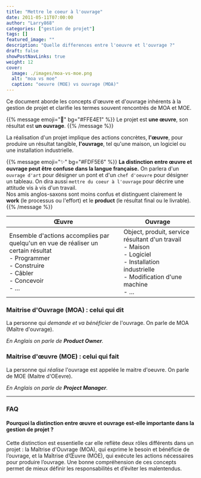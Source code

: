 ```yaml
---
title: "Mettre le coeur à l'ouvrage"
date: 2011-05-11T07:00:00
author: "Larry868"
categories: ["gestion de projet"]
tags: []
featured_image: ""
description: "Quelle differences entre l'oeuvre et l'ouvrage ?"
draft: false
showPostNavLinks: true
weight: 12
cover:
  image: ./images/moa-vs-moe.png
  alt: "moa vs moe"
  caption: "oeuvre (MOE) vs ouvrage (MOA)"
---
```


Ce document aborde les concepts d'œuvre et d'ouvrage inhérents à la gestion de projet et clarifie les termes souvent rencontrés de MOA et MOE.

<!--more-->

{{% message emoji="🧠" bg="#FFE4E1" %}}
Le projet est **une œuvre**, son résultat est **un ouvrage**.
{{% /message %}}<br>

La réalisation d'un projet implique des actions concrètes, **l'œuvre**, pour produire un résultat tangible, **l'ouvrage**, tel qu'une maison, un logiciel ou une installation industrielle.<br>

{{% message emoji="✨" bg="#FDF5E6" %}}
**La distinction entre œuvre et ouvrage peut être confuse dans la langue française.** On parlera d'un `ouvrage d'art` pour désigner un pont et d'un `chef d'oeuvre` pour désigner un tableau. On dira aussi `mettre du coeur à l'ouvrage` pour décrire une attitude vis à vis d'un travail. <br>
Nos amis anglos-saxons sont moins confus et distinguent clairement le **work** (le processus ou l'effort) et le **product** (le résultat final ou le livrable).
{{% /message %}}
<br>


| Œuvre                                                                                                                                                | Ouvrage                                                                                                                                         |
| ---------------------------------------------------------------------------------------------------------------------------------------------------- | ----------------------------------------------------------------------------------------------------------------------------------------------- |
| Ensemble d'actions accomplies par quelqu'un en vue de réaliser un certain résultat<br>- Programmer<br>- Construire<br>- Câbler<br>- Concevoir<br>- … | Object, produit, service résultant d'un travail<br>- Maison<br>- Logiciel<br>- Installation industrielle<br>- Modification d'une machine<br>- … |


### Maitrise d'Ouvrage (MOA) : celui qui dit

La personne qui *demande et va bénéficier* de l'ouvrage. On parle de MOA (Maître d'ouvrage).

_En Anglais on parle de **Product Owner**._

### Maitrise d'œuvre (MOE) : celui qui fait

La personne qui *réalise* l'ouvrage est appelée le maitre d'oeuvre. On parle de MOE (Maitre d'OEevre).

_En Anglais on parle de **Project Manager**._

---

### FAQ

#### Pourquoi la distinction entre œuvre et ouvrage est-elle importante dans la gestion de projet ?

Cette distinction est essentielle car elle reflète deux rôles différents dans un projet : la Maîtrise d'Ouvrage (MOA), qui exprime le besoin et bénéficie de l’ouvrage, et la Maîtrise d’Œuvre (MOE), qui exécute les actions nécessaires pour produire l’ouvrage. Une bonne compréhension de ces concepts permet de mieux définir les responsabilités et d’éviter les malentendus.